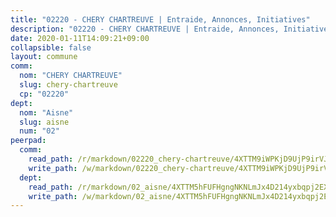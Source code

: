 ```yaml
---
title: "02220 - CHERY CHARTREUVE | Entraide, Annonces, Initiatives"
description: "02220 - CHERY CHARTREUVE | Entraide, Annonces, Initiatives"
date: 2020-01-11T14:09:21+09:00
collapsible: false
layout: commune
comm:
  nom: "CHERY CHARTREUVE"
  slug: chery-chartreuve
  cp: "02220"
dept:
  nom: "Aisne"
  slug: aisne
  num: "02"
peerpad:
  comm:
    read_path: /r/markdown/02220_chery-chartreuve/4XTTM9iWPKjD9UjP9irVJyjccKaaNG3LV9YDKpvdhZF5Z5n8D
    write_path: /w/markdown/02220_chery-chartreuve/4XTTM9iWPKjD9UjP9irVJyjccKaaNG3LV9YDKpvdhZF5Z5n8D-K3TgTzgyqtgqaNcQ6UVqUabgFFbAicmFuZGGDEuRtMiMNLY5uydc5wQrTqPnWKToNTsAs1bwVsLGckZ7Q2AV9xL9UAmE9X5J5KDe8duvyxKFsexpyKXFgGKG5XpEBYnyh7ukWqCZ
  dept:
    read_path: /r/markdown/02_aisne/4XTTM5hFUFHgngNKNLmJx4D214yxbqpj2EXK5CBjZ5LZF3zAf
    write_path: /w/markdown/02_aisne/4XTTM5hFUFHgngNKNLmJx4D214yxbqpj2EXK5CBjZ5LZF3zAf-K3TgUfAP6D753WPagZBnpcFgyCUpnZXNhrQsKU6J8qon6wxmFCHD5kB3GMzCYyJmAGHN58p9qgKDhnEgSAuHEK3wjVXSJoUkHyn6Vb7T2aNZ2y6ez5BMkQCEQxoUkfyK9J3TXU3M
---
```


